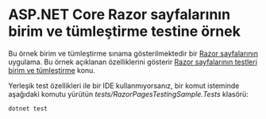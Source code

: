 # <a name="aspnet-core-razor-pages-unit-and-integration-testing-sample"></a>ASP.NET Core Razor sayfalarının birim ve tümleştirme testine örnek

Bu örnek birim ve tümleştirme sınama gösterilmektedir bir [Razor sayfalarının](https://docs.microsoft.com/aspnet/core/mvc/razor-pages) uygulama. Bu örnek açıklanan özelliklerini gösterir [Razor sayfalarının testleri birim ve tümleştirme](https://docs.microsoft.com/aspnet/core/testing/razor-pages-testing) konu.

Yerleşik test özellikleri ile bir IDE kullanmıyorsanız, bir komut isteminde aşağıdaki komutu yürütün *tests/RazorPagesTestingSample.Tests* klasörü:

```console
dotnet test
```
